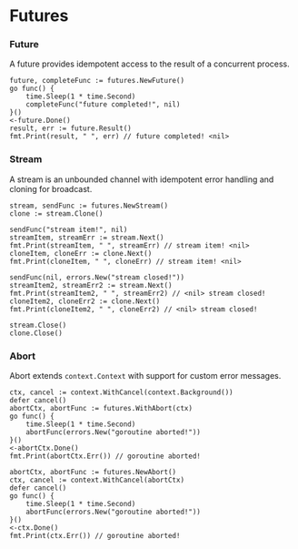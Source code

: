 # Futures

### Future

A future provides idempotent access to the result of a concurrent process.

```
future, completeFunc := futures.NewFuture()
go func() {
    time.Sleep(1 * time.Second)
    completeFunc("future completed!", nil)
}()
<-future.Done()
result, err := future.Result()
fmt.Print(result, " ", err) // future completed! <nil>
```

### Stream

A stream is an unbounded channel with idempotent error handling and cloning for broadcast.

```
stream, sendFunc := futures.NewStream()
clone := stream.Clone()

sendFunc("stream item!", nil)
streamItem, streamErr := stream.Next()
fmt.Print(streamItem, " ", streamErr) // stream item! <nil>
cloneItem, cloneErr := clone.Next()
fmt.Print(cloneItem, " ", cloneErr) // stream item! <nil>

sendFunc(nil, errors.New("stream closed!"))
streamItem2, streamErr2 := stream.Next()
fmt.Print(streamItem2, " ", streamErr2) // <nil> stream closed!
cloneItem2, cloneErr2 := clone.Next()
fmt.Print(cloneItem2, " ", cloneErr2) // <nil> stream closed!

stream.Close()
clone.Close()
```


### Abort

Abort extends `context.Context` with support for custom error messages.

```
ctx, cancel := context.WithCancel(context.Background())
defer cancel()
abortCtx, abortFunc := futures.WithAbort(ctx)
go func() {
    time.Sleep(1 * time.Second)
    abortFunc(errors.New("goroutine aborted!"))
}()
<-abortCtx.Done()
fmt.Print(abortCtx.Err()) // goroutine aborted!
```

```
abortCtx, abortFunc := futures.NewAbort()
ctx, cancel := context.WithCancel(abortCtx)
defer cancel()
go func() {
    time.Sleep(1 * time.Second)
    abortFunc(errors.New("goroutine aborted!"))
}()
<-ctx.Done()
fmt.Print(ctx.Err()) // goroutine aborted!
```
